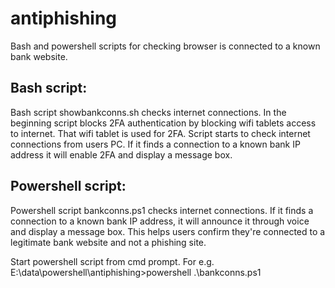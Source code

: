 # antiphishing
Bash and powershell scripts for checking browser is connected to a known bank website.

## Bash script:

Bash script showbankconns.sh checks internet connections. In the beginning script blocks 2FA authentication by blocking wifi tablets access to internet. That wifi tablet is used for 2FA. Script starts to check internet connections from users PC. If it finds a connection to a known bank IP address it will enable 2FA and display a message box.

## Powershell script:

Powershell script bankconns.ps1 checks internet connections. If it finds a connection to a known bank IP address, it will announce it through voice and display a message box. This helps users confirm they're connected to a legitimate bank website and not a phishing site.

Start powershell script from cmd prompt.
For e.g.
E:\data\powershell\antiphishing>powershell .\bankconns.ps1

